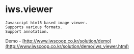 # iws.viewer
    Javascript html5 based image viewer. 
    Supports various formats. 
    Support annotation.

Demo - [http://www.iwscoop.co.kr/solution/demo](http://www.iwscoop.co.kr/solution/demo/iws_viewer.html)
